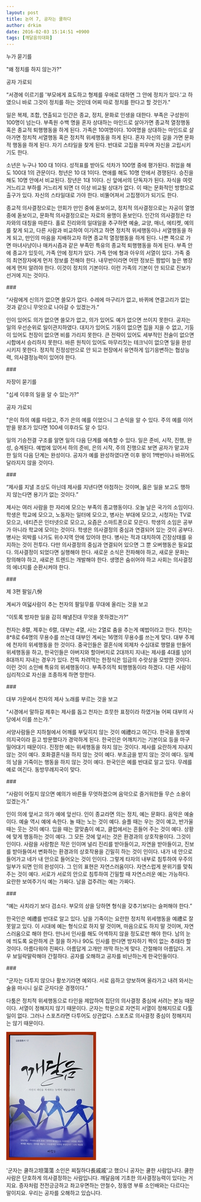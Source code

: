 ```yaml
---
layout: post
title: 논어 7, 공자는 쿨하다
author: drkim
date: 2016-02-03 15:14:51 +0900
tags: [깨달음의대화]
---
```

누가 묻기를  
      
"왜 정치를 하지 않는가?"   
      
공자 가로되  
      
“서경에 이르기를 '부모에게 효도하고 형제를 우애로 대하면 그 안에 정치가 있다.'고 하였으니 바로 그것이 정치를 하는 것인데 어찌 따로 정치를 한다고 할 것인가." 

  


일은 복제, 조합, 연출되고 인간은 종교, 정치, 문화로 인생을 대한다. 부족은 구성원이 100명이 넘는다. 부족원 수백 명을 혼자 상대하는 마인드로 살아가면 종교적 열정행동 혹은 종교적 퇴행행동을 하게 된다. 가족은 10여명이다. 10여명을 상대하는 마인드로 살아가면 정치적 서열행동 혹은 정치적 위세행동을 하게 된다. 혼자 자신의 길을 가면 문화적 행동을 하게 된다. 자기 스타일을 찾게 된다. 반대로 고집을 피우며 자신을 고립시키기도 한다.   
      
소년은 누구나 100 대 1이다. 성적표를 받아도 석차가 100명 중에 평가된다. 취업을 해도 100대 1의 관문이다. 청년은 10 대 1이다. 연애를 해도 10명 안에서 경쟁된다. 승진을 해도 10명 안에서 비교된다. 장년은 1대 1이다. 신 앞에서의 단독자가 된다. 자식을 여럿 거느리고 부하를 거느리게 되면 더 이상 비교될 상대가 없다. 이 때는 문화적인 방향으로 출구가 있다. 자신의 스타일대로 가야 한다. 비뚤어져서 고집쟁이가 되기도 한다.  
      
종교적 의사결정으로는 안회가 만인 중에 돋보이고, 정치적 의사결정으로는 자공이 열명 중에 돋보이고, 문화적 의사결정으로는 자로의 용맹이 돋보인다. 인간의 의사결정은 타자와의 대칭을 따른다. 홀로 진리와의 일대일을 추구하면 예술, 교양, 매너, 에티켓, 예의를 찾게 되고, 다른 사람과 비교하여 이기려고 하면 정치적 위세행동이나 서열행동을 하게 되고, 만인의 마음을 지배하고자 하면 종교적 열정행동을 하게 된다. 나쁜 쪽으로 가면 마녀사냥이나 매카시즘과 같은 부족민 특유의 종교적 퇴행행동을 하게 된다. 부족 안에 종교가 있듯이, 가족 안에 정치가 있다. 가족 안에 형과 아우의 서열이 있다. 가족 중의 최연장자에게 먼저 정보를 전해야 한다. 내무반이라면 어떤 정보든 짬밥이 높은 병장에게 먼저 알려야 한다. 이것이 정치의 기본이다. 이런 가족의 기본이 안 되므로 진보가 선거에 지는 것이다. 

  


\### 

  


“사람에게 신의가 없으면 쓸모가 없다. 수레에 마구리가 없고, 바퀴에 연결고리가 없는 것과 같으니 무엇으로 나아갈 수 있겠는가.” 

  


인이 있어도 의가 없으면 쓸모가 없고, 의가 있어도 예가 없으면 쓰이지 못한다. 공자는 일의 우선순위로 일이관지하였다. 대지가 있어도 기둥이 없으면 집을 지을 수 없고, 기둥이 있어도 천장이 없으면 비를 가리지 못한다. 큰 전략이 있어도 세부적인 전술이 없으면 시합에서 승리하지 못한다. 바른 원칙이 있어도 마무리짓는 테크닉이 없으면 일을 완성시키지 못한다. 정치적 진정성만으로 안 되고 현장에서 유연하게 임기응변하는 협상능력, 의사결정능력이 있어야 한다. 

  


\### 

  


자장이 묻기를   
      
"십세 이후의 일을 알 수 있는가?"   
      
공자 가로되   
      
"은이 하의 예를 따랐고, 주가 은의 예를 이었으니 그 손익을 알 수 있다. 주의 예를 이어받을 왕조가 있다면 100세 이후라도 알 수 있다. 

  


일의 기승전결 구조를 알면 일의 다음 단계를 예측할 수 있다. 일은 준비, 시작, 진행, 완성, 승계된다. 예법에 있어서 하의 준비, 은의 시작, 주의 진행으로 보면 공자가 맡고자 한 일의 다음 단계는 완성이다. 공자가 예를 완성하였다면 이후 왕이 1백번이나 바뀌어도 달라지지 않을 것이다. 

  


\### 

  


“제사를 지낼 조상도 아닌데 제사를 지낸다면 아첨하는 것이며, 옳은 일을 보고도 행하지 않는다면 용기가 없는 것이다.” 

  


제사는 여러 사람을 한 자리에 모으는 부족의 종교행동이다. 오늘 날은 국가의 소임이다. 학생은 학교에 모으고, 노동자는 일터에 모으고, 병사는 부대에 모으고, 시청자는 TV로 모으고, 네티즌은 인터넷으로 모으고, 요즘은 스마트폰으로 모은다. 학생의 소임은 공부가 아니라 학교에 모이는 것이다. 학생은 의사결정의 중심과 연결되어 있는 것이 공부다. 병사는 외박를 나가도 위수지역 안에 있어야 한다. 병사는 적과 대치하여 긴장상태를 유지하는 것이 전투다. 다만 의사결정의 중심과 연결되어 있으면 그 뿐 오버행동은 필요없다. 의사결정이 되었다면 실행해야 한다. 새로운 소식은 전파해야 하고, 새로운 문화는 창의해야 하고, 새로은 트렌드는 개발해야 한다. 생명은 숨쉬어야 하고 사회는 의사결정의 에너지를 순환시켜야 한다. 

  


\### 

  


제 3편 팔일八佾 

  


계씨가 여덟사람이 추는 천자의 팔일무를 무대에 올리는 것을 보고   
      
“이토록 방자한 일을 감히 해낼진대 무엇을 못하겠는가?” 

  


천자는 8렬, 제후는 6렬, 대부는 4열, 사는 2열로 춤을 추는게 예법이라고 한다. 천자는 8*8로 64명의 무용수를 쓰는데 대부인 계씨는 16명의 무용수를 쓰는게 맞다. 대부 주제에 천자의 위세행동을 한 것이다. 중국인들은 결혼식에 외제차 수십대로 행렬을 만들어 위세행동을 하고, 한국인들은 아버지와 할아버지로 2대까지 지내는 제사를 4대를 넘어 8대까지 지내는 경우가 있다. 잔뜩 차려먹는 한정식은 임금의 수랏상을 모방한 것이다. 이런 것이 소인배 특유의 위세행동이다. 부족주의적 퇴행행동이라 하겠다. 다른 사람이 심리적으로 자신을 조종하게 하면 망한다. 

  


\### 

  


대부 가문에서 천자의 제사 노래를 부르는 것을 보고  
      
"시경에서 말하길 제후는 제사를 돕고 천자는 흐뭇한 표정이라 하였거늘 어찌 대부의 사당에서 이를 쓰는가.“ 

  


서양사람들은 지하철에서 어깨를 부딪히지 않는 것이 예禮라고 여긴다. 한국을 동방예의지국이라 듣고 방문했다가 경악하게 된다. 한국인은 어깨치기는 기본이요 등을 마구 밀어대기 때문이다. 진정한 예는 위세행동을 하지 않는 것이다. 제사를 요란하게 지내지 않는 것이 예다. 호화결혼식을 하지 않는 것이 예다. 부조금을 받지 않는 것이 예다. 일체의 남을 기죽이는 행동을 하지 않는 것이 예다. 한국인은 예를 반대로 알고 있다. 무례를 예로 여긴다. 동방무례지국이 맞다. 

  


\### 

  


“사람이 어질지 않으면 예의가 바른들 무엇하겠으며 음악으로 즐거워한들 무슨 소용이 있겠는가.” 

  


인이 의에 앞서고 의가 예에 앞선다. 인이 종교라면 의는 정치, 예는 문화다. 음악은 예술이다. 예술 역시 예에 속한다. 놀 때는 노는 것이 예다. 슬플 때는 우는 것이 예고, 반가울 때는 웃는 것이 예다. 입을 때는 깔맞춤이 예고, 클럽에서는 흔들어 주는 것이 예다. 상황에 맞게 행동하는 것이 예다. 그 모든 것에 앞서는 것은 환경과의 상호작용이다. 그것이 인이다. 사람을 사랑함은 작은 인이며 널리 진리를 받아들이고, 자연을 받아들이고, 진보를 받아들여서 변화하는 환경과의 상호작용을 긴밀히 하는 것이 인이다. 내가 네 안으로 들어가고 네가 내 안으로 들어오는 것이 인이다. 그렇게 타자의 내부로 침투하여 우주의 일부가 되면 인의 완성이다. 그 인의 표현은 자연스러움이다. 자연스럽게 분위기를 맞춰주는 것이 예다. 서로가 서로의 안으로 침투하여 긴밀할 때 자연스러운 예는 가능하다. 요란한 보여주기식 예는 가짜다. 남을 겁주려는 예는 가짜다. 

  


\### 

  


“예는 사치라기 보다 검소다. 부모의 상을 당하면 형식을 갖추기보다는 슬퍼해야 한다.” 

  


한국인은 예禮를 반대로 알고 있다. 남을 기죽이는 요란한 정치적 위세행동을 예禮로 잘못알고 있다. 이 시대에 예는 형식으로 하지 말 것이며, 마음으로도 하지 말 것이며, 자연스러움으로 해야 한다. 만나서 인사를 해도 어색하지 않을 정도로만 해야 한다. 남의 눈에 띄도록 요란하게 큰 절을 하거나 90도 인사를 한다면 방자하기 짝이 없는 추태라 할 것이다. 아름다워야 진짜다. 아름답게 고개만 까딱 하는게 맞다. 간절해야 아름답다. 겨우 보일락말락해야 간절하다. 공자를 오해하고 공자를 비난하는게 한국인들이다. 

  


\### 

  


“군자는 다투지 않으나 활쏘기라면 예외다. 서로 읍하고 양보하며 올라가고 내려 와서는 술을 마시니 실로 군자다운 경쟁이다.” 

  


다툼은 정치적 위세행동으로 타인을 제압하여 집단의 의사결정 중심에 서려는 본능 때문이다. 서열이 정해지지 않기 때문이다. 군자는 학문으로 자연히 서열이 정해지므로 다툴 일이 없다. 그러나 스포츠라면 다투어도 상관없다. 스포츠로 의사결정 중심이 정해지지는 않기 때문이다.

  


![](/files/attach/images/198/191/670/aDSC01523.JPG)

  


  


'군자는 쿨하고坦蕩蕩 소인은 찌질하다長戚戚'고 했으니 공자는 쿨한 사람입니다. 쿨한 사람은 단호하게 의사결정하는 사람입니다. 깨달음에 기초한 의사결정능력이 있다는 거지요. 증자처럼 전전긍긍하고 좌고우면하는 안철수, 정동영 부류 소인배와는 다르다는 말이지요. 우리는 공자를 오해하고 있습니다.